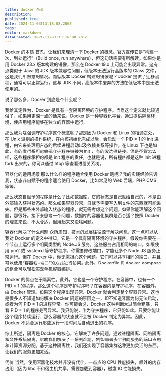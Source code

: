 ```yaml
---
title: docker 杂谈
description: 
published: true
date: 2024-11-03T13:18:08.206Z
tags: 
editor: markdown
dateCreated: 2024-11-03T13:18:08.206Z
---
```


Docker 的本质
首先，让我们来理清一下 Docker 的概念。官方宣传它是“构建一次，到处运行”（Build once, run anywhere），但这句话需要有所解读。如果你是用 Docker 23.x 版本构建的镜像，那么在 Docker 19.x 上可能会出现异常。这有点类似于 Java 的 JDK 版本兼容性问题，低版本无法运行高版本的 Class 文件，这是我们所熟悉的情况。而低版本 Docker 构建的镜像呢？Docker 提供了迁移流程，通常可以正常运行，这与 JDK 不同，高版本中废弃的方法在低版本中是无法使用的。

说了那么多，Docker 到底是个什么呢？

我给其定性为，Docker 是具有一套隔离环境的守护程序。当然这个定义就比较通俗了，如果用更深一点的话来说，Docker 是一种容器化平台，通过提供隔离环境，使应用程序能够在独立的容器中运行。

那么我为啥强调守护程序这个概念呢？那是因为 Docker 和 Linux 的相通之处，在 Unix 派别的操作系统，在内核初始化完成以后，会启动一个 PID = 1 的 init 进程，由它来处理用户态的后续进程启动以及依赖关系等操作。在 Linux 下也是如此，有的发行系可能会把守护程序链接为 init ，有的没选择链接。但是不管怎么样，这些程序承担的都是 init 程序的责任。也就是说，所有程序都是这种 init 进程 fork 出来的，你可以通过 htop 等查看进程关系树。

容器化的适用场景
那么什么样的程序适合使用 Docker 跑呢？我的实践经验告诉我，状态非自赋予的程序适合使用 Docker，比如常见的 Web 后端，PHP CMS 等等。

那么状态自赋予的程序是什么？比如数据库，它的状态是自己赋给自己的，不是由外部输入获得状态的。那么如果容器异常，自赋予需要写入到文件的东西就可能丢失。但是那些由外部输入状态的程序，就无需考虑这个问题。如果你能理解这个问题，那很好。接下来思考一个问题，数据库的容器化集群是否合适？按照 Docker 的理念来说，不太合适，但用起来又没啥问题。

容器化解决了什么问题
众所周知，技术的发展往往源于解决问题。这一点可以从我对 Docker 的定义中得知，它是一个具有隔离环境的守护程序。假设你需要在一个节点上运行多个相同类型的 Node.JS 服务，这些服务占用相同的端口。如果使用 pm2 或 systemd 等守护程序，你需要修改端口，才能让多个 Node.JS 服务正常运行。但在 Docker 中，你无需担心这个问题。它们可以共享相同的端口，并且可以使用“容器名+端口”的方式进行访问。此外，Dockerfile 和 docker-compose 的组合可以轻松实现单机容器编排。

Docker 的优点在于隔离性。此外，它也是一个守护程序。在容器中，也有一个 PID = 1 的程序。那么这个程序是守护程序吗？在容器内是守护程序，在容器外，由 Docker 管理。如果这个程序出现异常，Docker 就会判定整个容器异常。这也是很多人不知道如何解决 Docker 问题的原因之一，即不知道容器为何无法启动，或者为何 PID = 1 的进程异常。你可能会说，Docker 这种判断太过简单粗暴，只看 PID = 1 的程序是否异常。我只能说，作为守护程序，它只能如此。只要你能让这个程序持续运行，那么容器的状态就不会被 Docker 判定为异常。因此，Docker 不适合运行那些运行一段时间后自动退出的程序。

综上所述，隔离是 Docker 的核心，它解决了许多问题。通过进程隔离、网络隔离和文件系统隔离，帮助我们解决了一系列难题，例如部署多个相同服务的端口占用和计算资源分配。基于这种隔离性，我们还实现了容器集群这种更加灵活的东西。让我们的服务更加灵活。

代价
当然，使用容器化技术并非没有代价，一点点的 CPU 性能损失，额外的内存占用（因为 libc 不和宿主机共享，需要加载到容器），磁盘 IO 性能损失。